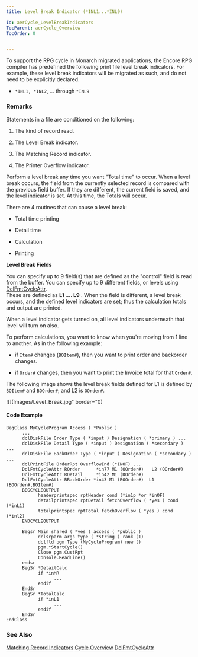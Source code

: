 ```yaml
---
title: Level Break Indicator (*INL1...*INL9)

Id: aerCycle_LevelBreakIndicators
TocParent: aerCycle_Overview
TocOrder: 0


---
```


To support the RPG cycle in Monarch migrated applications, the Encore RPG compiler has predefined the following print file level break indicators. For example, these level break indicators will be migrated as such, and do not need to be explicitly declared. 

- <code>*INL1, *INL2</code>, ... through <code>*INL9</code>

### Remarks
<dl class="normal">

Statements in a file are conditioned on the
                following:

1. The kind of record read.

2. The Level Break indicator.

3. The Matching Record indicator.

4. The Printer Overflow indicator.

Perform a level break any time you want "Total time"
                to occur.  When a level break occurs, the field from the currently
                selected record is compared with the previous field buffer.  If they are
                different, the current field is saved, and the level indicator is set. 
                At this time, the Totals will occur.

There are 4 routines that can cause a level break:

- Total time printing

- Detail time

- Calculation

- Printing

**Level Break Fields** 

You can specify up to 9 field(s) that are
                defined as the "control" field is read from the buffer.  You can specify
                up to 9 different fields, or levels using [DclFmtCycleAttr](DCLFMTCYCLEATTR.html).  
                These are defined as **L1 .... L9** .  When the
                field is different, a level break occurs, and the defined level indicators are
                set; thus the calculation totals and output are printed.

When a level indicator gets turned on, all level
                indicators underneath that level will turn on also.

To perform calculations, you want to know when you're moving from 1 line to another. As in the following example: 

- if <code>Item#</code> changes (<code>BOItem#</code>), then you want to print order and backorder changes. 

- if <code>Order#</code> changes, then you want to print the Invoice total for that <code>Order#</code>. 

The following image shows the level break fields defined for L1 is defined by <code>BOItem#</code> and <code>BOOrder#</code>; and L2 is <code>OOrder#</code>. 


![](Images/Level_Break.jpg" border="0) 


#### Code Example

```
BegClass MyCycleProgram Access ( *Public ) 
      ... 
      dclDiskFile Order Type ( *input ) Designation ( *primary ) ...    
      dclDiskFile Detail Type ( *input ) Designation ( *secondary ) ...        
      dclDiskFile BackOrder Type ( *input ) Designation ( *secondary ) ... 
      dclPrintFile OrderRpt OverflowInd (*INOF) ... 
      DclFmtCycleAttr ROrder      *in77 M1 (OOrder#)   L2 (OOrder#)
      DclFmtCycleAttr RDetail     *in42 M1 (DOrder#) 
      DclFmtCycleAttr RBackOrder *in43 M1 (BOOrder#)  L1 (BOOrder#,BOItem#) 
      BEGCYCLEOUTPUT 
            headerprintspec rptHeader cond (*in1p *or *inOF) 
            detailprintspec rptDetail fetchOverflow ( *yes ) cond (*inL1)
            totalprintspec rptTotal fetchOverflow ( *yes ) cond (*inl2) 
      ENDCYCLEOUTPUT

      Begsr Main shared ( *yes ) access ( *public )  
            dclsrparm args type ( *string ) rank (1) 
            dclfld pgm Type (MyCycleProgram) new () 
            pgm.*StartCycle() 
            Close pgm.CustRpt 
            Console.ReadLine() 
      endsr 
      BegSr *DetailCalc 
            if *inMR  
                  ... 
            endif 
      EndSr       
      BegSr *TotalCalc 
            if *inL1
                  ... 
            endif 
      EndSr 
EndClass 
```

### See Also
[Matching Record Indicators](aerCycle_MatchingRecordIndicators.html)
[Cycle Overview](aerCycle_Overview.html)
[DclFmtCycleAttr](DCLFMTCYCLEATTR.html)<br /><br /> 
